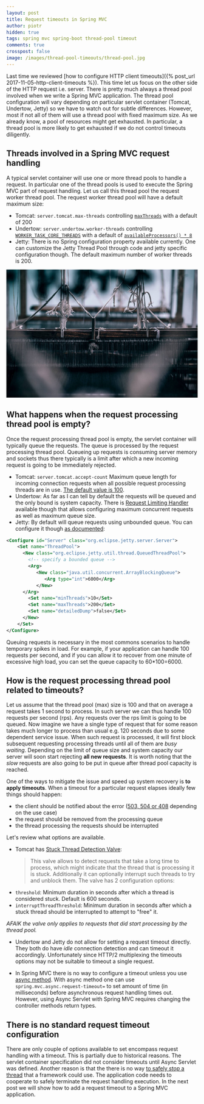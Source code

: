 ```yaml
---
layout: post
title: Request timeouts in Spring MVC
author: piotr
hidden: true
tags: spring mvc spring-boot thread-pool timeout
comments: true
crosspost: false
image: /images/thread-pool-timeouts/thread-pool.jpg
---
```


Last time we reviewed [how to configure HTTP client timeouts]({% post_url 2017-11-05-http-client-timeouts %}). This time let us focus on the other side of the HTTP request i.e. server. There is pretty much always a thread pool involved when we write a Spring MVC application. The thread pool configuration will vary depending on particular servlet container (Tomcat, Undertow, Jetty) so we have to watch out for subtle differences. However, most if not all of them will use a thread pool with fixed maximum size. As we already know, a pool of resources might get exhausted. In particular, a thread pool is more likely to get exhausted if we do not control timeouts diligently.  

## Threads involved in a Spring MVC request handling

A typical servlet container will use one or more thread pools to handle a request. In particular one of the thread pools is used to execute the Spring MVC part of request handling. Let us call this thread pool the request worker thread pool. The request worker thread pool will have a default maximum size:
- Tomcat: `server.tomcat.max-threads` controlling [`maxThreads`](https://tomcat.apache.org/tomcat-8.5-doc/config/http.html) with a default of 200
- Undertow: `server.undertow.worker-threads` controlling [`WORKER_TASK_CORE_THREADS`](http://undertow.io/undertow-docs/undertow-docs-1.2.0/listeners.html) with a default of [`availableProcessors() * 8`](https://github.com/undertow-io/undertow/blob/b6a87a4b4a467b297363c46747c344faaee15ded/core/src/main/java/io/undertow/Undertow.java#L419)
- Jetty: There is no Spring configuration property available currently. One can customize the Jetty Thread Pool through code and jetty specific configuration though. The default maximum number of worker threads is 200.

![Thread pool](/images/thread-pool-timeouts/thread-pool.jpg)

## What happens when the request processing thread pool is empty?

 Once the request processing thread pool is empty, the servlet container will typically queue the requests. The queue is processed by the request processing thread pool. Queueing up requests is consuming server memory and sockets thus there typically is a limit after which a new incoming request is going to be immediately rejected.

- Tomcat: `server.tomcat.accept-count` Maximum queue length for incoming connection requests when all possible request processing threads are in use. [The default value is 100](https://tomcat.apache.org/tomcat-8.5-doc/config/http.html).
- Undertow: As far as I can tell by default the requests will be queued and the only bound is system capacity. There is [Request Limiting Handler](http://undertow.io/undertow-docs/undertow-docs-1.2.0/#built-in-handlers) available though that allows configuring maximum concurrent requests as well as maximum queue size. 
- Jetty: By default will queue requests using unbounded queue. You can configure it though [as documented](https://wiki.eclipse.org/Jetty/Howto/High_Load):

```xml
<Configure id="Server" class="org.eclipse.jetty.server.Server">
    <Set name="ThreadPool">
      <New class="org.eclipse.jetty.util.thread.QueuedThreadPool">
        <!-- specify a bounded queue -->
        <Arg>
           <New class="java.util.concurrent.ArrayBlockingQueue">
              <Arg type="int">6000</Arg>
           </New>
      </Arg>
        <Set name="minThreads">10</Set>
        <Set name="maxThreads">200</Set>
        <Set name="detailedDump">false</Set>
      </New>
    </Set>
</Configure>
```

Queuing requests is necessary in the most commons scenarios to handle temporary spikes in load. For example, if your application can handle 100 requests per second, and if you can allow it to recover from one minute of excessive high load, you can set the queue capacity to 60*100=6000.

## How is the request processing thread pool related to timeouts?

Let us assume that the thread pool (max) size is 100 and that on average a request takes 1 second to process. In such server we can thus handle 100 requests per second (rps). Any requests over the rps limit is going to be queued. Now imagine we have a single type of request that for some reason takes much longer to process than usual e.g. 120 seconds due to some dependent service issue. When such request is processed, it will first block subsequent requesting processing threads until all of them are _busy waiting_. Depending on the limit of queue size and system capacity our server will soon start rejecting **all new requests**. It is worth noting that the _slow_ requests are also going to be put in queue after thread pool capacity is reached. 

One of the ways to mitigate the issue and speed up system recovery is **to apply timeouts**. When a timeout for a particular request elapses ideally few things should happen:
 - the client should be notified about the error ([503, 504 or 408](https://en.wikipedia.org/wiki/List_of_HTTP_status_codes) depending on the use case)
 - the request should be removed from the processing queue
 - the thread processing the requests should be interrupted 

 Let's review what options are available.
 - Tomcat has [Stuck Thread Detection Valve](http://tomcat.apache.org/tomcat-8.5-doc/config/valve.html#Stuck_Thread_Detection_Valve):
   > This valve allows to detect requests that take a long time to process, which might indicate that the thread that is processing it is stuck. Additionally it can optionally interrupt such threads to try and unblock them.
 The valve has 2 configuration options:
 - `threshold`: Minimum duration in seconds after which a thread is considered stuck. Default is 600 seconds. 
 - `interruptThreadThreshold`: Minimum duration in seconds after which a stuck thread should be interrupted to attempt to "free" it.

_AFAIK the valve only applies to requests that did start processing by the thread pool._

- Undertow and Jetty do not allow for setting a request timeout directly. They both do have _idle_ connection detection and can timeout it accordingly. Unfortunately since HTTP/2 multiplexing the timeouts options may not be suitable to timeout a single request. 

- In Spring MVC there is no way to configure a timeout unless you use [async method](https://spring.io/guides/gs/async-method/). With async method one can use `spring.mvc.async.request-timeout=` to set amount of time (in milliseconds) before asynchronous request handling times out. However, using Async Servlet with Spring MVC requires changing the controller methods return types.

## There is no standard request timeout configuration

There are only couple of options available to set encompass request handling with a timeout. This is partially due to historical reasons. The servlet container specification did not consider timeouts until Async Servlet was defined. Another reason is that the there is no way [to safely _stop_ a thread](https://docs.oracle.com/javase/1.5.0/docs/guide/misc/threadPrimitiveDeprecation.html) that a framework could use. The application code needs to cooperate to safely terminate the request handling execution. In the next post we will show how to add a request timeout to a Spring MVC application.